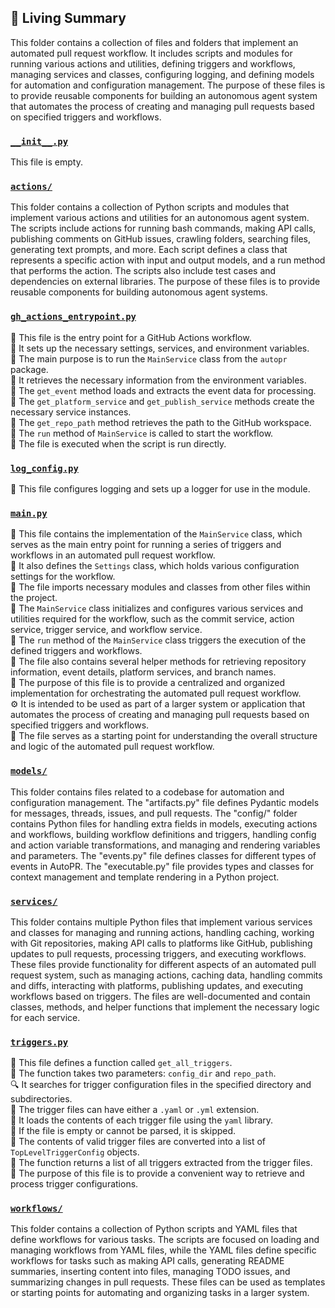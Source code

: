 

<!-- Living README Summary -->
## 🌳 Living Summary

This folder contains a collection of files and folders that implement an automated pull request workflow. It includes scripts and modules for running various actions and utilities, defining triggers and workflows, managing services and classes, configuring logging, and defining models for automation and configuration management. The purpose of these files is to provide reusable components for building an autonomous agent system that automates the process of creating and managing pull requests based on specified triggers and workflows.


### [`__init__.py`](https://github.com/raphael-francis/AutoPR-internal/blob/e36635316560c218f91e02e1d071753bb4162785/./autopr/__init__.py)

This file is empty.  


### [`actions/`](https://github.com/raphael-francis/AutoPR-internal/blob/e36635316560c218f91e02e1d071753bb4162785/./autopr/actions)

This folder contains a collection of Python scripts and modules that implement various actions and utilities for an autonomous agent system. The scripts include actions for running bash commands, making API calls, publishing comments on GitHub issues, crawling folders, searching files, generating text prompts, and more. Each script defines a class that represents a specific action with input and output models, and a run method that performs the action. The scripts also include test cases and dependencies on external libraries. The purpose of these files is to provide reusable components for building autonomous agent systems.  


### [`gh_actions_entrypoint.py`](https://github.com/raphael-francis/AutoPR-internal/blob/e36635316560c218f91e02e1d071753bb4162785/./autopr/gh_actions_entrypoint.py)

📄 This file is the entry point for a GitHub Actions workflow.    
🔧 It sets up the necessary settings, services, and environment variables.    
🤖 The main purpose is to run the `MainService` class from the `autopr` package.    
🎯 It retrieves the necessary information from the environment variables.    
📝 The `get_event` method loads and extracts the event data for processing.    
🔑 The `get_platform_service` and `get_publish_service` methods create the necessary service instances.    
📂 The `get_repo_path` method retrieves the path to the GitHub workspace.    
📝 The `run` method of `MainService` is called to start the workflow.    
🚀 The file is executed when the script is run directly.  


### [`log_config.py`](https://github.com/raphael-francis/AutoPR-internal/blob/e36635316560c218f91e02e1d071753bb4162785/./autopr/log_config.py)

📝 This file configures logging and sets up a logger for use in the module.  


### [`main.py`](https://github.com/raphael-francis/AutoPR-internal/blob/e36635316560c218f91e02e1d071753bb4162785/./autopr/main.py)

📝 This file contains the implementation of the `MainService` class, which serves as the main entry point for running a series of triggers and workflows in an automated pull request workflow.  
🔧 It also defines the `Settings` class, which holds various configuration settings for the workflow.  
📂 The file imports necessary modules and classes from other files within the project.  
🔀 The `MainService` class initializes and configures various services and utilities required for the workflow, such as the commit service, action service, trigger service, and workflow service.  
🔄 The `run` method of the `MainService` class triggers the execution of the defined triggers and workflows.  
🔧 The file also contains several helper methods for retrieving repository information, event details, platform services, and branch names.  
🚀 The purpose of this file is to provide a centralized and organized implementation for orchestrating the automated pull request workflow.  
⚙️ It is intended to be used as part of a larger system or application that automates the process of creating and managing pull requests based on specified triggers and workflows.  
📖 The file serves as a starting point for understanding the overall structure and logic of the automated pull request workflow.  


### [`models/`](https://github.com/raphael-francis/AutoPR-internal/blob/e36635316560c218f91e02e1d071753bb4162785/./autopr/models)

This folder contains files related to a codebase for automation and configuration management. The "artifacts.py" file defines Pydantic models for messages, threads, issues, and pull requests. The "config/" folder contains Python files for handling extra fields in models, executing actions and workflows, building workflow definitions and triggers, handling config and action variable transformations, and managing and rendering variables and parameters. The "events.py" file defines classes for different types of events in AutoPR. The "executable.py" file provides types and classes for context management and template rendering in a Python project.  


### [`services/`](https://github.com/raphael-francis/AutoPR-internal/blob/e36635316560c218f91e02e1d071753bb4162785/./autopr/services)

This folder contains multiple Python files that implement various services and classes for managing and running actions, handling caching, working with Git repositories, making API calls to platforms like GitHub, publishing updates to pull requests, processing triggers, and executing workflows. These files provide functionality for different aspects of an automated pull request system, such as managing actions, caching data, handling commits and diffs, interacting with platforms, publishing updates, and executing workflows based on triggers. The files are well-documented and contain classes, methods, and helper functions that implement the necessary logic for each service.  


### [`triggers.py`](https://github.com/raphael-francis/AutoPR-internal/blob/e36635316560c218f91e02e1d071753bb4162785/./autopr/triggers.py)

📄 This file defines a function called `get_all_triggers`.    
📁 The function takes two parameters: `config_dir` and `repo_path`.    
🔍 It searches for trigger configuration files in the specified directory and subdirectories.    
🔧 The trigger files can have either a `.yaml` or `.yml` extension.    
🔐 It loads the contents of each trigger file using the `yaml` library.    
🔁 If the file is empty or cannot be parsed, it is skipped.    
📝 The contents of valid trigger files are converted into a list of `TopLevelTriggerConfig` objects.    
🔀 The function returns a list of all triggers extracted from the trigger files.    
📌 The purpose of this file is to provide a convenient way to retrieve and process trigger configurations.  


### [`workflows/`](https://github.com/raphael-francis/AutoPR-internal/blob/e36635316560c218f91e02e1d071753bb4162785/./autopr/workflows)

This folder contains a collection of Python scripts and YAML files that define workflows for various tasks. The scripts are focused on loading and managing workflows from YAML files, while the YAML files define specific workflows for tasks such as making API calls, generating README summaries, inserting content into files, managing TODO issues, and summarizing changes in pull requests. These files can be used as templates or starting points for automating and organizing tasks in a larger system.  

<!-- Living README Summary -->